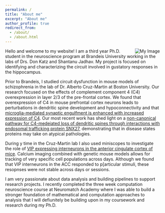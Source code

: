 ```yaml
---
permalink: /
title: "About me"
excerpt: "About me"
author_profile: true
redirect_from: 
  - /about/
  - /about.html
---
```


<img align="right" src="/files/msCam2.gif" alt="My Image">
Hello and welcome to my website! I am a third year Ph.D. student in the neuroscience program at Brandeis University working in the labs of Drs. Don Katz and Shantanu Jadhav. My project is focused on identifying and characterizing the circuit involved in gustatory responses in the hippocampus. 

Prior to Brandeis, I studied circuit dysfunction in mouse models of schizophrenia in the lab of Dr. Alberto Cruz-Martin at Boston University. Our research focused on the effects of complement component 4 (C4) overexpression in layer 2/3 of the pre-frontal cortex. We found that overexpression of C4 in mouse prefrontal cortex neurons leads to perturbations in dendritic spine development and hypoconnectivity and that [microglia-mediated synaptic engulfment is enhanced with increased expression of C4](https://journals.plos.org/plosbiology/article?id=10.1371/journal.pbio.3000604). Our most recent work has shed light on a [non-canonical pathway for C4-medeiated loss of dendritic spines through interactions with endosomal trafficking protein SNX27](https://www.ncbi.nlm.nih.gov/pmc/articles/PMC10680816/), demonstrating that in disease states proteins may take on atypical pathologies.

During y time in the Cruz-Martin lab I also used miniscopes to investigate the role of [VIP expressing interneurons in the anterior cingulate cortex of mice](https://www.nature.com/articles/s41380-022-01485-y.epdf?sharing_token=Euvda72VoJvRPrpnFSwmJNRgN0jAjWel9jnR3ZoTv0NaaIX09HuirwnoUHZqeNiLsO3dxSbdN7Q6PcOmGQ5asFW3BeV13coBlOsInsV9x8rlElM14B25K3SKgc-UQQ3BO4eRuJzu5m2s_sJwiJJwNA8RTrtH1hePFdwY_RnCMDc%3D). Calcium imaging combined with genetic mouse models allows for tracking of very specific cell populations across days. Although we found that VIP interneurons in the ACC responded to p[articular stimuli, these resopnses were not stable across days or sessions.

I am very passionate about data analysis and building pipelines to support research projects. I recently completed the three week computation neuroscience course at Neuromatch Academy where I was able to build a stronger foundation of mathematical and computation approaches to analysis that I will defiunitely be building upon in my coursework and research during my Ph.D.
